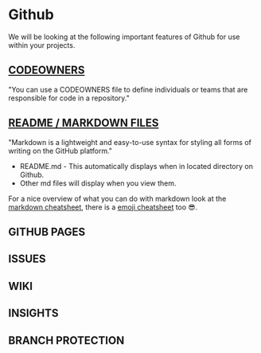 # Github

We will be looking at the following important features of Github for use within your projects.

## [CODEOWNERS](https://help.github.com/en/articles/about-code-owners)

"You can use a CODEOWNERS file to define individuals or teams that are responsible for code in a repository."

## [README / MARKDOWN FILES](https://guides.github.com/features/mastering-markdown/)

"Markdown is a lightweight and easy-to-use syntax for styling all forms of writing on the GitHub platform."

* README.md - This automatically displays when in located directory on Github.
* Other md files will display when you view them.

For a nice overview of what you can do with markdown look at the [markdown cheatsheet](https://github.com/adam-p/markdown-here/wiki/Markdown-Cheatsheet), there is a [emoji cheatsheet](https://github.com/ikatyang/emoji-cheat-sheet/blob/master/README.md) too :sunglasses:.

## GITHUB PAGES



## ISSUES



## WIKI



## INSIGHTS



## BRANCH PROTECTION

